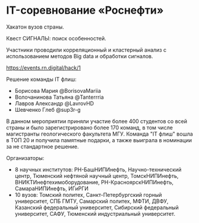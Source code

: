 # IT-соревнование «Роснефти»
Хакатон вузов страны.

Квест СИГНАЛЫ: поиск особенностей.

Участники проводили корреляционный и кластерный анализ с использованием методов Big data и обработки сигналов.

https://events.rn.digital/hack/1

Решение команды IT флиш:
- Борисова Мария @BorisovaMariia
- Волочанинова Татьяна @Tanterrria
- Лавров Александр @LavrovHD
- Шевченко Глеб @sup3r-g

В данном мероприятии приняли участие более 400 студентов со всей страны и было зарегистрировано более 170 команд, в том числе магистранты геологического факультета МГУ. Команда "IT флиш" вошла в ТОП 20 и получила памятные подарки, а также выиграла в номинации за не стандартное решение.

Организаторы:
- 8 научных институтов: РН-БашНИПИнефть, Научно-технический центр, Тюменский нефтяной научный центр, ТомскНИПИнефть, ВНИКТИнефтехимоборудование, РН-КрасноярскНИПИнефть, СамараНИПИнефть, ИГиРГИ
- 10 вузов: Томский политех, Санкт-Петербургский горный университет, СПБ ГМТУ, Самарский политех, МФТИ, ДВФУ, Казанский федеральный университет, Сибирский федеральный университет, САФУ, Тюменский индустриальный университет.
